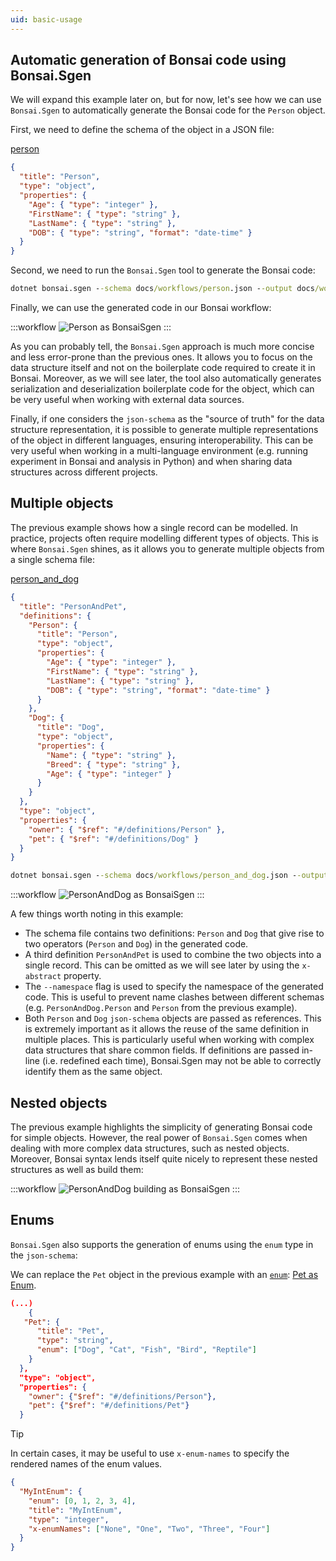 ```yaml
---
uid: basic-usage
---
```



## Automatic generation of Bonsai code using Bonsai.Sgen

We will expand this example later on, but for now, let's see how we can use `Bonsai.Sgen` to automatically generate the Bonsai code for the `Person` object.

First, we need to define the schema of the object in a JSON file:

[person](~/workflows/person.json)

```json
{
  "title": "Person",
  "type": "object",
  "properties": {
    "Age": { "type": "integer" },
    "FirstName": { "type": "string" },
    "LastName": { "type": "string" },
    "DOB": { "type": "string", "format": "date-time" }
  }
}
```

Second, we need to run the `Bonsai.Sgen` tool to generate the Bonsai code:

```cmd
dotnet bonsai.sgen --schema docs/workflows/person.json --output docs/workflows/Extensions/PersonSgen.cs
```

Finally, we can use the generated code in our Bonsai workflow:

:::workflow
![Person as BonsaiSgen](~/workflows/person-example-bonsai-sgen.bonsai)
:::

As you can probably tell, the `Bonsai.Sgen` approach is much more concise and less error-prone than the previous ones. It allows you to focus on the data structure itself and not on the boilerplate code required to create it in Bonsai. Moreover, as we will see later, the tool also automatically generates serialization and deserialization boilerplate code for the object, which can be very useful when working with external data sources.

Finally, if one considers the `json-schema` as the "source of truth" for the data structure representation, it is possible to generate multiple representations of the object in different languages, ensuring interoperability. This can be very useful when working in a multi-language environment (e.g. running experiment in Bonsai and analysis in Python) and when sharing data structures across different projects.

## Multiple objects

The previous example shows how a single record can be modelled. In practice, projects often require modelling different types of objects. This is where `Bonsai.Sgen` shines, as it allows you to generate multiple objects from a single schema file:

[person_and_dog](~/workflows/person_and_dog.json)

```json
{
  "title": "PersonAndPet",
  "definitions": {
    "Person": {
      "title": "Person",
      "type": "object",
      "properties": {
        "Age": { "type": "integer" },
        "FirstName": { "type": "string" },
        "LastName": { "type": "string" },
        "DOB": { "type": "string", "format": "date-time" }
      }
    },
    "Dog": {
      "title": "Dog",
      "type": "object",
      "properties": {
        "Name": { "type": "string" },
        "Breed": { "type": "string" },
        "Age": { "type": "integer" }
      }
    }
  },
  "type": "object",
  "properties": {
    "owner": { "$ref": "#/definitions/Person" },
    "pet": { "$ref": "#/definitions/Dog" }
  }
}
```

```cmd
dotnet bonsai.sgen --schema docs/workflows/person_and_dog.json --output docs/workflows/Extensions/PersonAndDogSgen.cs --namespace PersonAndDog
```

:::workflow
![PersonAndDog as BonsaiSgen](~/workflows/person-and-dog-example-bonsai-sgen.bonsai)
:::

A few things worth noting in this example:

- The schema file contains two definitions: `Person` and `Dog` that give rise to two operators (`Person` and `Dog`) in the generated code.
- A third definition `PersonAndPet` is used to combine the two objects into a single record. This can be omitted as we will see later by using the `x-abstract` property.
- The `--namespace` flag is used to specify the namespace of the generated code. This is useful to prevent name clashes between different schemas (e.g. `PersonAndDog.Person` and `Person` from the previous example).
- Both `Person` and `Dog` `json-schema` objects are passed as references. This is extremely important as it allows the reuse of the same definition in multiple places. This is particularly useful when working with complex data structures that share common fields. If definitions are passed in-line (i.e. redefined each time), Bonsai.Sgen may not be able to correctly identify them as the same object.

## Nested objects

The previous example highlights the simplicity of generating Bonsai code for simple objects. However, the real power of `Bonsai.Sgen` comes when dealing with more complex data structures, such as nested objects. Moreover, Bonsai syntax lends itself quite nicely to represent these nested structures as well as build them:


:::workflow
![PersonAndDog building as BonsaiSgen](~/workflows/person-and-dog-nested-building-example-bonsai-sgen.bonsai)
:::

## Enums

`Bonsai.Sgen` also supports the generation of enums using the `enum` type in the `json-schema`:

We can replace the `Pet` object in the previous example with an [`enum`](https://json-schema.org/understanding-json-schema/reference/enum):
[Pet as Enum](~/workflows/person_and_pet_enum.json).

```json
(...)
    {
   "Pet": {
      "title": "Pet",
      "type": "string",
      "enum": ["Dog", "Cat", "Fish", "Bird", "Reptile"]
    }
  },
  "type": "object",
  "properties": {
    "owner": {"$ref": "#/definitions/Person"},
    "pet": {"$ref": "#/definitions/Pet"}
  }
```

> [!TIP]
> In certain cases, it may be useful to use `x-enum-names` to specify the rendered names of the enum values.
>
> ```json
> {
>   "MyIntEnum": {
>     "enum": [0, 1, 2, 3, 4],
>     "title": "MyIntEnum",
>     "type": "integer",
>     "x-enumNames": ["None", "One", "Two", "Three", "Four"]
>   }
> }
> ```
